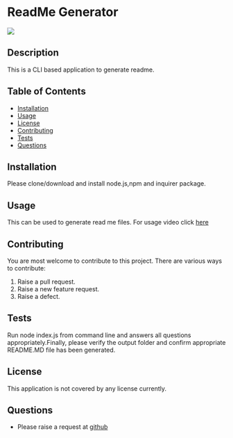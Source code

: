 # ReadMe Generator
[![](https://img.shields.io/badge/License-None-green)](#license)
## Description
This is a CLI based application to generate readme.
## Table of Contents
* [Installation](#installation)
* [Usage](#usage)
* [License](#license)
* [Contributing](#contributing)
* [Tests](#tests)
* [Questions](#questions)
## Installation
Please clone/download and install node.js,npm and inquirer package.
## Usage
This can be used to generate read me files.
For usage video click [here](https://drive.google.com/file/d/1rHbbRi2daaqHGgOK7qYox9uhE1nRD2yM/view)
## Contributing
You are most welcome to contribute to this project. There are various ways to contribute:
1. Raise a pull request.
2. Raise a new feature request.
3. Raise a defect.
## Tests
Run node index.js from command line and answers all questions appropriately.Finally, please verify the output folder and confirm appropriate README.MD file has been generated.
## License
This application is not covered by any license currently.
## Questions
* Please raise a request at [github](https://github.com/nitinmuk)